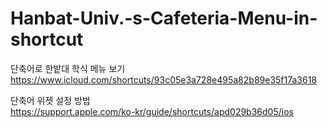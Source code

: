 # Hanbat-Univ.-s-Cafeteria-Menu-in-shortcut
단축어로 한밭대 학식 메뉴 보기
<br/>https://www.icloud.com/shortcuts/93c05e3a728e495a82b89e35f17a3618

단축어 위젯 설정 방법
<br/>https://support.apple.com/ko-kr/guide/shortcuts/apd029b36d05/ios
